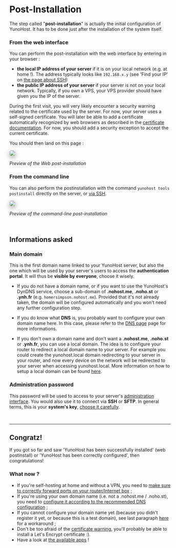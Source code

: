 # Post-Installation

The step called "**post-installation**" is actually the initial configuration of YunoHost. It has to be done just after the installation of the system itself.

### From the web interface

You can perform the post-installation with the web interface by entering in your browser :
* **the local IP address of your server** if it is on your local network (e.g. at home !). The address typically looks like `192.168.x.y` (see 'Find your IP' on [the page about SSH](/ssh))
* **the public IP address of your server** if your server is not on your local network. Typically, if you own a VPS, your VPS provider should have given you the IP of the server.

During the first visit, you will very likely encounter a security warning related to the certificate used by the server. For now, your server uses a self-signed certificate. You will later be able to add a certificate automatically recognized by web browsers as described in the [certificate documentation](/certificate). For now, you should add a security exception to accept the current certificate.

You should then land on this page :

<img style="max-width:100%;border-radius: 5px;border: 1px solid rgba(0,0,0,0.15);box-shadow: 0 5px 15px rgba(0,0,0,0.35);" src="/images/postinstall_web.png">

<em><p class="text-muted">Preview of the Web post-installation</p></em>

### From the command line

You can also perform the postinstallation with the command `yunohost tools postinstall` directly on the server, or [via SSH](/ssh).

<img style="max-width:100%;border-radius: 5px;border: 1px solid rgba(0,0,0,0.15);box-shadow: 0 5px 15px rgba(0,0,0,0.35);" src="/images/postinstall_cli.png">

<em><p class="text-muted">Preview of the command-line post-installation</p></em>

<br>

## Informations asked

### Main domain

This is the first domain name linked to your YunoHost server, but also the one which will be used by your server's users to access the **authentication portal**. It will thus be **visible by everyone**, choose it wisely.

* If you do not have a domain name, or if you want to use the YunoHost's DynDNS service, choose a sub-domain of **.nohost.me**, **.noho.st** or **.ynh.fr** (e.g. `homersimpson.nohost.me`). Provided that it's not already taken, the domain will be configured automatically and you won't need any further configuration step.

* If you do know what **DNS** is, you probably want to configure your own domain name here. In this case, please refer to the [DNS page](/dns) page for more informations.

* If you don't own a domain name and don't want a **.nohost.me**, **.noho.st** or **.ynh.fr**, you can use a local domain. The idea is to configure your router to redirect a local domain name to your server. For example you could create the yunohost.local domain redirecting to your server in your router, and now every device on the network will be redirected to your server when accessing yunohost.local. More information on how to setup a local domain can be found [here](dns_local_network).

### Administration password

This password will be used to access to your server's [administration interface](/admin). You would also use it to connect via **SSH** or **SFTP**. In general terms, this is your **system's key**, [choose it carefully](http://www.wikihow.com/Choose-a-Secure-Password).

<br>

---

## Congratz!

If you got so far and saw 'YunoHost has been successfully installed' (web
postinstall) or 'YunoHost has been correctly configured', then congratulations!

### What now ?

- If you're self-hosting at home and without a VPN, you need to [make sure to
  correctly forward ports on your router/Internet box](isp_box_config) ;
- If you're using your own domain name (i.e. not a .nohost.me / .noho.st), you
  need to [configure it according to the recommended DNS
  configuration](dns_config) ;
- If you cannot configure your domain name yet (because you didn't register it
  yet, or because this is a test domain), see last paragraph
  [here](dns_local_network) for a workaround ;
- Don't be too afraid of the [certificate warning](certificate), you'll probably
  be able to install a Let's Encrypt certificate :).
- Have a look at [the available apps](apps) !

